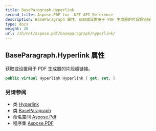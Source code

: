 ```yaml
---
title: BaseParagraph.Hyperlink
second_title: Aspose.PDF for .NET API Reference
description: BaseParagraph 属性。获取或设置用于 PDF 生成器的片段超链接
type: docs
weight: 20
url: /zh/net/aspose.pdf/baseparagraph/hyperlink/
---
```

## BaseParagraph.Hyperlink 属性

获取或设置用于 PDF 生成器的片段超链接。

```csharp
public virtual Hyperlink Hyperlink { get; set; }
```

### 另请参阅

* 类 [Hyperlink](../../hyperlink/)
* 类 [BaseParagraph](../)
* 命名空间 [Aspose.Pdf](../../../aspose.pdf/)
* 程序集 [Aspose.PDF](../../../)